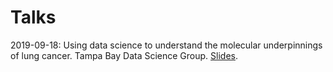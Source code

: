 # Talks

2019-09-18: Using data science to understand the molecular underpinnings of lung cancer. Tampa Bay Data Science Group. [Slides](https://github.com/pstew/talks/raw/master/stewart_tampa_data_datsci_talk_2019-09-18.pptx.zip).
